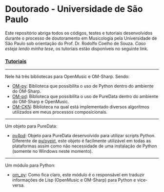 # Doutorado - Universidade de São Paulo

Este repositório abriga todos os códigos, testes e tutoriais desenvolvidos durante o processo de doutoramento em Musicologia pela Universidade de São Paulo sob orientação do Prof. Dr. Rodolfo Coelho de Souza. *_Caso esteja lendo minha tese_*, os tutoriais estão disponíveis no seguinte link.

### [Tutoriais](https://charlesneimog.notion.site/Tutoriais-adf4b9cab00548359c1d14331c951e1c)

-------------------

Nele há três bibliotecas para OpenMusic e OM-Sharp. Sendo:

* [OM-py](https://github.com/charlesneimog/om-py): Biblioteca que possibilita o uso de Python dentro do ambiente do OM-Sharp.
* [OM-pd](https://github.com/charlesneimog/om-pd): Biblioteca que possibilita o uso de PureData dentro do ambiente do OM-Sharp e OpenMusic.
* [OM-CKN](https://github.com/charlesneimog/OM-CKN): Biblioteca na qual está implementado diversos algorítmos utilizados em meus processos composicionais.

-------------------

Um objeto para PureData:

* [py4pd](https://github.com/charlesneimog/py4pd): Objeto para PureData desenvolvido para utilizar scripts Python. Diferente de [py/pyext](https://github.com/grrrr/py), este objeto é facilmente utilizável em todas as plataformas assim como não necessidade de uma instalação de Python (somente no Windows neste momento).

-------------------

Um módulo para Python:

* [om_py](https://github.com/charlesneimog/om_py): Como fica claro, este módulo é o responsável em traduzir informações de Lisp (OpenMusic e OM-Sharp) para Python e vice-versa.
